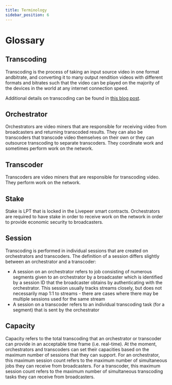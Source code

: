 ```yaml
---
title: Terminology
sidebar_position: 6
---
```


# Glossary

## Transcoding

Transcoding is the process of taking an input source video in one format andbitrate, and converting it to many output rendition videos with different formats and bitrates such that the video can be played on the majority of the
devices in the world at any internet connection speed. 

Additional details on transcoding can be found in
[this blog post](https://livepeer.com/blog/intro-to-transcoding).

## Orchestrator

Orchestrators are video miners that are responsible for receiving video from
broadcasters and returning transcoded results. They can also be transcoders that
transcode video themselves on their own or they can outsource transcoding to
separate transcoders. They coordinate work and sometimes perform work on the
network.

## Transcoder

Transcoders are video miners that are responsible for transcoding video. They
perform work on the network.

## Stake

Stake is LPT that is locked in the Livepeer smart contracts. Orchestrators are
required to have stake in order to receive work on the network in order to
provide economic security to broadcasters.

## Session

Transcoding is performed in individual sessions that are created on
orchestrators and transcoders. The definition of a session differs slightly
between an orchestrator and a transcoder:

- A session on an orchestrator refers to job consisting of numerous segments
  given to an orchestrator by a broadcaster which is identified by a session ID
  that the broadcaster obtains by authenticating with the orchestrator. This
  session usually tracks streams closely, but does not necessarily map 1:1 to
  streams - there are cases where there may be multiple sessions used for the
  same stream
- A session on a transcoder refers to an individual transcoding task (for a
  segment) that is sent by the orchestrator

## Capacity

Capacity refers to the total transcoding that an orchestrator or transcoder can
provide in an acceptable time frame (i.e. real-time). At the moment,
orchestrators and transcoders can set their capacities based on the maximum
number of sessions that they can support. For an orchestrator, this maximum
session count refers to the maximum number of simultaneous jobs they can receive
from broadcasters. For a transcoder, this maximum session count refers to the
maximum number of simultaneous transcoding tasks they can receive from
broadcasters.
